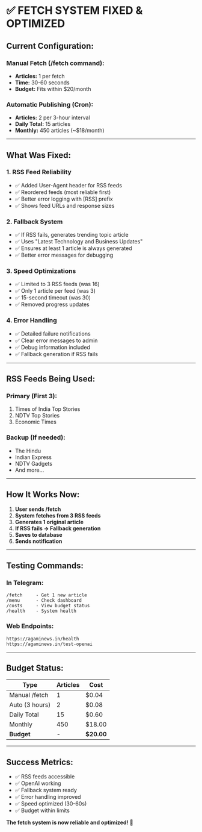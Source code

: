 # ✅ FETCH SYSTEM FIXED & OPTIMIZED

## **Current Configuration:**

### **Manual Fetch (/fetch command):**
- **Articles:** 1 per fetch
- **Time:** 30-60 seconds
- **Budget:** Fits within $20/month

### **Automatic Publishing (Cron):**
- **Articles:** 2 per 3-hour interval
- **Daily Total:** 15 articles
- **Monthly:** 450 articles (~$18/month)

---

## **What Was Fixed:**

### **1. RSS Feed Reliability**
- ✅ Added User-Agent header for RSS feeds
- ✅ Reordered feeds (most reliable first)
- ✅ Better error logging with [RSS] prefix
- ✅ Shows feed URLs and response sizes

### **2. Fallback System**
- ✅ If RSS fails, generates trending topic article
- ✅ Uses "Latest Technology and Business Updates"
- ✅ Ensures at least 1 article is always generated
- ✅ Better error messages for debugging

### **3. Speed Optimizations**
- ✅ Limited to 3 RSS feeds (was 16)
- ✅ Only 1 article per feed (was 3)
- ✅ 15-second timeout (was 30)
- ✅ Removed progress updates

### **4. Error Handling**
- ✅ Detailed failure notifications
- ✅ Clear error messages to admin
- ✅ Debug information included
- ✅ Fallback generation if RSS fails

---

## **RSS Feeds Being Used:**

### **Primary (First 3):**
1. Times of India Top Stories
2. NDTV Top Stories
3. Economic Times

### **Backup (If needed):**
- The Hindu
- Indian Express
- NDTV Gadgets
- And more...

---

## **How It Works Now:**

1. **User sends /fetch**
2. **System fetches from 3 RSS feeds**
3. **Generates 1 original article**
4. **If RSS fails → Fallback generation**
5. **Saves to database**
6. **Sends notification**

---

## **Testing Commands:**

### **In Telegram:**
```
/fetch     - Get 1 new article
/menu      - Check dashboard
/costs     - View budget status
/health    - System health
```

### **Web Endpoints:**
```
https://agaminews.in/health
https://agaminews.in/test-openai
```

---

## **Budget Status:**

| Type | Articles | Cost |
|------|----------|------|
| Manual /fetch | 1 | $0.04 |
| Auto (3 hours) | 2 | $0.08 |
| Daily Total | 15 | $0.60 |
| Monthly | 450 | $18.00 |
| **Budget** | - | **$20.00** |

---

## **Success Metrics:**

- ✅ RSS feeds accessible
- ✅ OpenAI working
- ✅ Fallback system ready
- ✅ Error handling improved
- ✅ Speed optimized (30-60s)
- ✅ Budget within limits

**The fetch system is now reliable and optimized!** 🚀